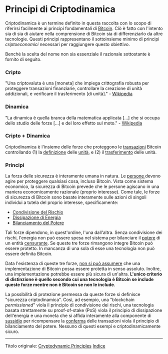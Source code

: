 # Principi di Criptodinamica



Criptodinamica è un termine definito in questa raccolta con lo scopo di riferirsi facilmente ai principi fondamentali di [Bitcoin](ch101-glossary.md#bitcoin). Ciò è fatto con l'intento sia di sia di aiutare nella comprensione di Bitcoin sia di differenziarlo da altre tecnologie. Questi principi rappresentano il sottoinsieme minimo di principi _criptoeconomici_ necessari per raggiungere questo obiettivo.

Benché la scelta del nome non sia essenziale il razionale sottostante è fornito di seguito.

### Cripto

"Una criptovaluta è una [moneta] che impiega crittografia robusta per proteggere transazioni finanziarie, controllare la creazione di unità addizionali, e verificare il trasferimento [di unità]." - [Wikipedia](https://en.m.wikipedia.org/wiki/Cryptocurrency)

### Dinamica

"La dinamica è quella branca della matematica applicata [...] che si occupa dello studio delle forze [...] e del loro effetto sul moto." - [Wikipedia](https://en.wikipedia.org/wiki/Dynamics_(mechanics))

### Cripto + Dinamica

Criptodinamica è l'insieme delle forze che proteggono le [transazioni](ch101-glossary.md#transazione) Bitcoin controllando (1) la [definizione](ch101-glossary.md#validità) delle [unità](ch101-glossary.md#unità), e (2) il [trasferimento](ch101-glossary.md#conferma) delle unità.

### Principi

La forza delle sicurezza è interamente umana in natura. Le [persone ](ch101-glossary.md#persona)devono agire per proteggere qualsiasi cosa, incluso Bitcoin. Vista come sistema economico, la sicurezza di Bitcoin prevede che le persone agiscano in una maniera economicamente razionale (proprio interesse). Come tale, le forze di sicurezza di Bitcoin sono basate interamente sulle azioni di singoli individui a tutela del proprio interesse, specificamente:

* [Condivisione del Rischio](ch016-risk-sharing-principle.md)
* [Dissipazione di Energia](ch072-proof-of-stake-fallacy.md)
* [Bilanciamento del Potere](ch028-censorship-resistance-property.md)

Tali forze dipendono, in quest'ordine, l'una dall'altra. Senza condivisione dei rischi, l'energia non può essere spesa nel sistema per bilanciare il [potere](ch101-glossary.md#potere) di un entità [censurante](ch101-glossary.md#censura). Se queste tre forze rimangono integre Bitcoin può essere protetto. In mancanza di una sola di esse una tecnologia non può essere definita Bitcoin.

Data l'esistenza di queste tre forze, [non si può assumere](ch004-axiom-of-resistance.md) che una implementazione di Bitcoin possa essere protetta in senso assoluto. Inoltre, una implementazione potrebbe essere più sicura di un'altra. **L'unico criterio di distinzione è quello secondo cui una tecnologia è Bitcoin se include queste forze mentre non è Bitcoin se non le include**.

La possibilità di protezione permessa da queste forze si definisce "sicurezza criptodinamica". Così, ad esempio, una "blockchain _permissioned_" viola il principio di condivisione dei rischi, una tecnologia basata strettamente su proof-of-stake (PoS) viola il principio di dissipazione dell'energia e una moneta che si affida interamente alla componente di [sussidio](ch101-glossary.md#sussidio) per ricompensare la [conferma](ch101-glossary.md#conferma) delle transazioni viola il principio di bilanciamento del potere. Nessuno di questi esempi e criptodinamicamente sicuro.

---------
Titolo originale: [Cryptodynamic Principles](https://github.com/libbitcoin/libbitcoin-system/wiki/Cryptodynamic-Principles)
[Indice](/README.md)

